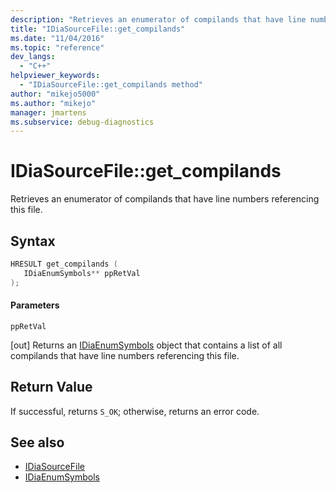 ```yaml
---
description: "Retrieves an enumerator of compilands that have line numbers referencing this file."
title: "IDiaSourceFile::get_compilands"
ms.date: "11/04/2016"
ms.topic: "reference"
dev_langs:
  - "C++"
helpviewer_keywords:
  - "IDiaSourceFile::get_compilands method"
author: "mikejo5000"
ms.author: "mikejo"
manager: jmartens
ms.subservice: debug-diagnostics
---
```

# IDiaSourceFile::get_compilands

Retrieves an enumerator of compilands that have line numbers referencing this file.

## Syntax

```C++
HRESULT get_compilands ( 
   IDiaEnumSymbols** ppRetVal
);
```

#### Parameters
 `ppRetVal`

[out] Returns an [IDiaEnumSymbols](../../debugger/debug-interface-access/idiaenumsymbols.md) object that contains a list of all compilands that have line numbers referencing this file.

## Return Value
 If successful, returns `S_OK`; otherwise, returns an error code.

## See also
- [IDiaSourceFile](../../debugger/debug-interface-access/idiasourcefile.md)
- [IDiaEnumSymbols](../../debugger/debug-interface-access/idiaenumsymbols.md)
